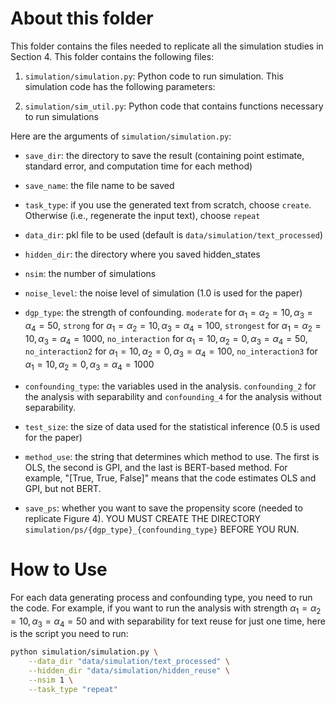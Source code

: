 # About this folder

This folder contains the files needed to replicate all the simulation studies in Section 4. This folder contains the following files:

1. `simulation/simulation.py`: Python code to run simulation. This simulation code has the following parameters:

2. `simulation/sim_util.py`: Python code that contains functions necessary to run simulations

Here are the arguments of `simulation/simulation.py`:

- `save_dir`: the directory to save the result (containing point estimate, standard error, and computation time for each method)

- `save_name`: the file name to be saved

- `task_type`: if you use the generated text from scratch, choose `create`. Otherwise (i.e., regenerate the input text), choose `repeat`

- `data_dir`: pkl file to be used (default is `data/simulation/text_processed`)

- `hidden_dir`: the directory where you saved hidden_states

- `nsim`: the number of simulations

- `noise_level`: the noise level of simulation (1.0 is used for the paper)

- `dgp_type`: the strength of confounding. `moderate` for $\alpha_1 = \alpha_2 = 10, \alpha_3 = \alpha_4 = 50$, `strong` for $\alpha_1 = \alpha_2 = 10, \alpha_3 = \alpha_4 = 100$, `strongest` for $\alpha_1 = \alpha_2 = 10, \alpha_3 = \alpha_4 = 1000$, `no_interaction` for $\alpha_1 = 10, \alpha_2 = 0, \alpha_3 = \alpha_4 = 50$, `no_interaction2` for $\alpha_1 = 10, \alpha_2 = 0, \alpha_3 = \alpha_4 = 100$, `no_interaction3` for $\alpha_1 = 10, \alpha_2 = 0, \alpha_3 = \alpha_4 = 1000$

- `confounding_type`: the variables used in the analysis. `confounding_2` for the analysis with separability and `confounding_4` for the analysis without separability.

- `test_size`: the size of data used for the statistical inference (0.5 is used for the paper)

- `method_use`: the string that determines which method to use. The first is OLS, the second is GPI, and the last is BERT-based method. For example, "[True, True, False]" means that the code estimates OLS and GPI, but not BERT.

- `save_ps`: whether you want to save the propensity score (needed to replicate Figure 4). YOU MUST CREATE THE DIRECTORY `simulation/ps/{dgp_type}_{confounding_type}` BEFORE YOU RUN.

# How to Use

For each data generating process and confounding type, you need to run the code. For example, if you want to run the analysis with strength $\alpha_1 = \alpha_2 = 10, \alpha_3 = \alpha_4 = 50$ and with separability for text reuse for just one time, here is the script you need to run:

```bash
python simulation/simulation.py \
    --data_dir "data/simulation/text_processed" \
    --hidden_dir "data/simulation/hidden_reuse" \
    --nsim 1 \
    --task_type "repeat"
```